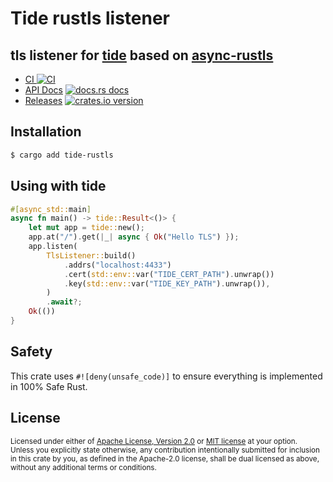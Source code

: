 # Tide rustls listener

## tls listener for [tide](https://github.com/http-rs/tide) based on [async-rustls](https://github.com/smol-rs/async-rustls)

* [CI ![CI][ci-badge]][ci]
* [API Docs][docs] [![docs.rs docs][docs-badge]][docs]
* [Releases][releases] [![crates.io version][version-badge]][lib-rs]

[ci]: https://github.com/http-rs/tide-rustls/actions?query=workflow%3ACI
[ci-badge]: https://github.com/http-rs/tide-rustls/workflows/CI/badge.svg
[releases]: https://github.com/http-rs/tide-rustls/releases
[docs]: https://docs.rs/tide-rustls
[lib-rs]: https://lib.rs/tide-rustls
[docs-badge]: https://img.shields.io/badge/docs-latest-blue.svg?style=flat-square
[version-badge]: https://img.shields.io/crates/v/tide-rustls.svg?style=flat-square

## Installation
```sh
$ cargo add tide-rustls
```

## Using with tide
```rust
#[async_std::main]
async fn main() -> tide::Result<()> {
    let mut app = tide::new();
    app.at("/").get(|_| async { Ok("Hello TLS") });
    app.listen(
        TlsListener::build()
            .addrs("localhost:4433")
            .cert(std::env::var("TIDE_CERT_PATH").unwrap())
            .key(std::env::var("TIDE_KEY_PATH").unwrap()),
        )
        .await?;
    Ok(())
}
```

## Safety
This crate uses ``#![deny(unsafe_code)]`` to ensure everything is implemented in
100% Safe Rust.

## License

<sup>
Licensed under either of <a href="LICENSE-APACHE">Apache License, Version
2.0</a> or <a href="LICENSE-MIT">MIT license</a> at your option.
</sup>

<br/>

<sub>
Unless you explicitly state otherwise, any contribution intentionally submitted
for inclusion in this crate by you, as defined in the Apache-2.0 license, shall
be dual licensed as above, without any additional terms or conditions.
</sub>
